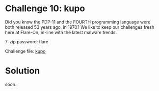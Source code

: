 # Challenge 10: kupo

Did you know the PDP-11 and the FOURTH programming language were both released 53 years ago, in 1970? We like to keep our challenges fresh here at Flare-On, in-line with the latest malware trends.

7-zip password: flare

Challenge file: [kupo](../challenge_files/10_kupo.7z)


# Solution

soon..